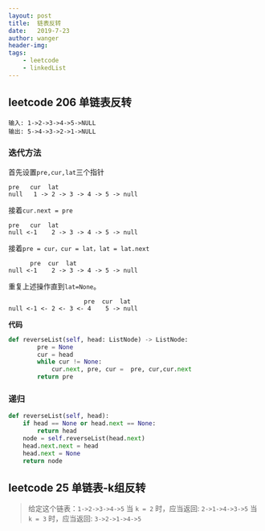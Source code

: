 ```yaml
---
layout: post
title:  链表反转
date:   2019-7-23
author: wanger
header-img: 
tags: 
    - leetcode
    - linkedList  
---
```



## leetcode 206 单链表反转
```
输入: 1->2->3->4->5->NULL
输出: 5->4->3->2->1->NULL
```

### 迭代方法
首先设置`pre,cur,lat`三个指针
```
pre   cur  lat
null   1 -> 2 -> 3 -> 4 -> 5 -> null
```
接着`cur.next = pre`

```
pre   cur  lat
null <-1    2 -> 3 -> 4 -> 5 -> null
```

接着`pre = cur，cur = lat，lat = lat.next`
```
      pre  cur  lat
null <-1    2 -> 3 -> 4 -> 5 -> null
```
重复上述操作直到`lat=None`。
```
                     pre  cur  lat
null <-1 <- 2 <- 3 <- 4    5 -> null
```

**代码**
```python
def reverseList(self, head: ListNode) -> ListNode:
        pre = None
        cur = head 
        while cur != None:
            cur.next, pre, cur =  pre, cur,cur.next
        return pre
```

### 递归


```python
def reverseList(self, head):
    if head == None or head.next == None:
        return head
    node = self.reverseList(head.next)
    head.next.next = head
    head.next = None
    return node
```

## leetcode 25 单链表-k组反转


>给定这个链表：`1->2->3->4->5`
当 `k = 2` 时，应当返回: `2->1->4->3->5`
当 `k = 3` 时，应当返回: `3->2->1->4->5`

